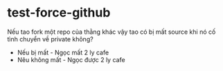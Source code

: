 # test-force-github
Nếu tao fork một repo của thằng khác vậy tao có bị mất source khi nó cố tình chuyển về private không?

- Nếu bị mất - Ngọc mất 2 ly cafe
- Nêu không mất -  Ngọc được 2 ly cafe 

